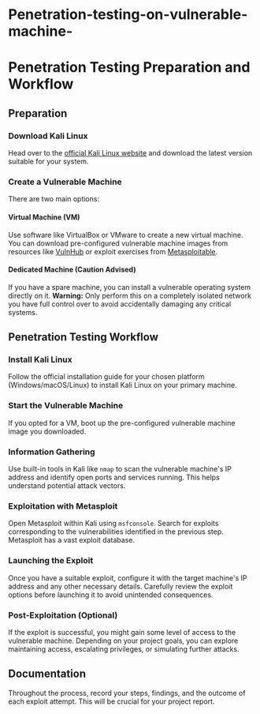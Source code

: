 # Penetration-testing-on-vulnerable-machine-

# Penetration Testing Preparation and Workflow

## Preparation

### Download Kali Linux
Head over to the [official Kali Linux website](https://www.kali.org/get-kali/) and download the latest version suitable for your system.

### Create a Vulnerable Machine
There are two main options:

#### Virtual Machine (VM)
Use software like VirtualBox or VMware to create a new virtual machine. You can download pre-configured vulnerable machine images from resources like [VulnHub](https://www.vulnhub.com/) or exploit exercises from [Metasploitable](https://information.rapid7.com/download-metasploitable-2017.html).

#### Dedicated Machine (Caution Advised)
If you have a spare machine, you can install a vulnerable operating system directly on it. **Warning:** Only perform this on a completely isolated network you have full control over to avoid accidentally damaging any critical systems.

## Penetration Testing Workflow

### Install Kali Linux
Follow the official installation guide for your chosen platform (Windows/macOS/Linux) to install Kali Linux on your primary machine.

### Start the Vulnerable Machine
If you opted for a VM, boot up the pre-configured vulnerable machine image you downloaded.

### Information Gathering
Use built-in tools in Kali like `nmap` to scan the vulnerable machine's IP address and identify open ports and services running. This helps understand potential attack vectors.

### Exploitation with Metasploit
Open Metasploit within Kali using `msfconsole`. Search for exploits corresponding to the vulnerabilities identified in the previous step. Metasploit has a vast exploit database.

### Launching the Exploit
Once you have a suitable exploit, configure it with the target machine's IP address and any other necessary details. Carefully review the exploit options before launching it to avoid unintended consequences.

### Post-Exploitation (Optional)
If the exploit is successful, you might gain some level of access to the vulnerable machine. Depending on your project goals, you can explore maintaining access, escalating privileges, or simulating further attacks.

## Documentation
Throughout the process, record your steps, findings, and the outcome of each exploit attempt. This will be crucial for your project report.

